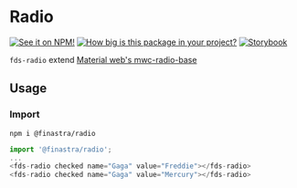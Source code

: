 # Radio

[![See it on NPM!](https://img.shields.io/npm/v/@finastra/radio?style=for-the-badge)](https://www.npmjs.com/package/@finastra/radio)
[![How big is this package in your project?](https://img.shields.io/bundlephobia/minzip/@finastra/radio?style=for-the-badge)](https://bundlephobia.com/result?p=@finastra/radio')
[![Storybook](https://shields.io/badge/-Play%20with%20this%20web%20component-2a0481?logo=storybook&style=for-the-badge)](https://finastra.github.io/finastra-design-system/?path=/story/forms-radio--default)

`fds-radio` extend [Material web's mwc-radio-base](https://github.com/material-components/material-web/tree/master/packages/radio)

## Usage

### Import

```
npm i @finastra/radio
```

```ts
import '@finastra/radio';
...
<fds-radio checked name="Gaga" value="Freddie"></fds-radio>
<fds-radio checked name="Gaga" value="Mercury"></fds-radio>
```

